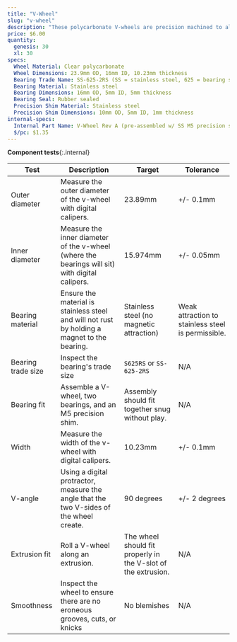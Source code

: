 ```yaml
---
title: "V-Wheel"
slug: "v-wheel"
description: "These polycarbonate V-wheels are precision machined to allow FarmBot to move in the X, Y, and Z directions smoothly and precisely. Each wheel comes pre-assembled with two stainless steel rubber-sealed ball bearings and one M5 precision shim."
price: $6.00
quantity:
  genesis: 30
  xl: 30
specs:
  Wheel Material: Clear polycarbonate
  Wheel Dimensions: 23.9mm OD, 16mm ID, 10.23mm thickness
  Bearing Trade Name: SS-625-2RS (SS = stainless steel, 625 = bearing size, 2RS = two rubber seals)
  Bearing Material: Stainless steel
  Bearing Dimensions: 16mm OD, 5mm ID, 5mm thickness
  Bearing Seal: Rubber sealed
  Precision Shim Material: Stainless steel
  Precision Shim Dimensions: 10mm OD, 5mm ID, 1mm thickness
internal-specs:
  Internal Part Name: V-Wheel Rev A (pre-assembled w/ SS M5 precision shim and SS bearings)
  $/pc: $1.35
---
```


**Component tests**{:.internal}

|Test          |Description  |Target       |Tolerance    |
|--------------|-------------|-------------|-------------|
|Outer diameter|Measure the outer diameter of the v-wheel with digital calipers.|23.89mm|+/- 0.1mm
|Inner diameter|Measure the inner diameter of the v-wheel (where the bearings will sit) with digital calipers.|15.974mm|+/- 0.05mm
|Bearing material|Ensure the material is stainless steel and will not rust by holding a magnet to the bearing.|Stainless steel (no magnetic attraction)|Weak attraction to stainless steel is permissible.
|Bearing trade size|Inspect the bearing's trade size|`S625RS` or `SS-625-2RS`|N/A
|Bearing fit   |Assemble a V-wheel, two bearings, and an M5 precision shim.|Assembly should fit together snug without play.|N/A
|Width         |Measure the width of the v-wheel with digital calipers.|10.23mm|+/- 0.1mm
|V-angle       |Using a digital protractor, measure the angle that the two V-sides of the wheel create.|90 degrees|+/- 2 degrees
|Extrusion fit |Roll a V-wheel along an extrusion.|The wheel should fit properly in the V-slot of the extrusion.|N/A
|Smoothness    |Inspect the wheel to ensure there are no eroneous grooves, cuts, or knicks|No blemishes|N/A
